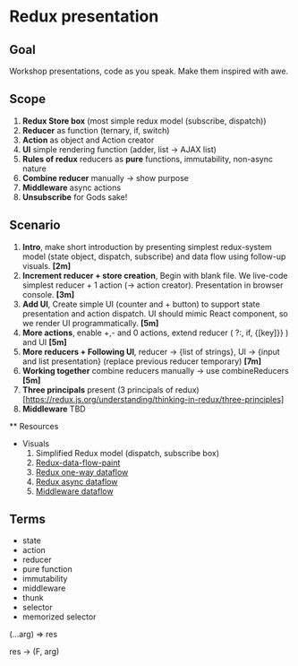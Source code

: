 # Redux presentation

## Goal
Workshop presentations, code as you speak. Make them inspired with awe.


## Scope
1) **Redux Store box** (most simple redux model (subscribe, dispatch))
2) **Reducer** as function (ternary, if, switch)
3) **Action** as object and Action creator
4) **UI** simple rendering function (adder, list -> AJAX list)
5) **Rules of redux** reducers as **pure** functions, immutability, non-async nature 
6) **Combine reducer** manually -> show purpose
7) **Middleware** async actions
8) **Unsubscribe** for Gods sake!

## Scenario
1)  **Intro**, make short introduction by presenting simplest redux-system model (state object, dispatch, subscribe) and data flow using follow-up visuals. **[2m]**
2) **Increment reducer + store creation**, Begin with blank file. We live-code simplest reducer + 1 action (-> action creator). Presentation in browser console.  **[3m]**
3)  **Add UI**, Create simple UI (counter and + button) to support state presentation and action dispatch. UI should mimic React component, so we render UI programmatically. **[5m]**
4)  **More actions**, enable +,- and 0 actions, extend reducer ( ?:, if, {[key]}} ) and UI **[5m]**
5) **More reducers + Following UI**, reducer -> {list of strings}, UI -> {input and list presentation} (replace previous reducer temporary) **[7m]** 
6) **Working together** combine reducers manually -> use combineReducers **[5m]**
7) **Three principals** present (3 principals of redux)[https://redux.js.org/understanding/thinking-in-redux/three-principles]
8) **Middleware** TBD

** Resources
* Visuals
    1) Simplified Redux model (dispatch, subscribe box)
    2) [Redux-data-flow-paint](https://www.autodraw.com/share/SE4I2LPS2LME) 
    2) [Redux one-way dataflow](https://d33wubrfki0l68.cloudfront.net/73bb62ebc338fcd64ee95bde18684ffe3b3bb379/dac4f/assets/images/one-way-data-flow-04fe46332c1ccb3497ecb04b94e55b97.png)
    3) [Redux async dataflow](https://redux.js.org/assets/images/ReduxAsyncDataFlowDiagram-d97ff38a0f4da0f327163170ccc13e80.gif)
    4) [Middleware dataflow](https://miro.medium.com/max/1400/1*LXvfJLM7DzJ8uxxC5xRDYg.png)

## Terms
* state
* action
* reducer
* pure function
* immutability
* middleware
* thunk
* selector
* memorized selector

(...arg) => res

res -> (F, arg)